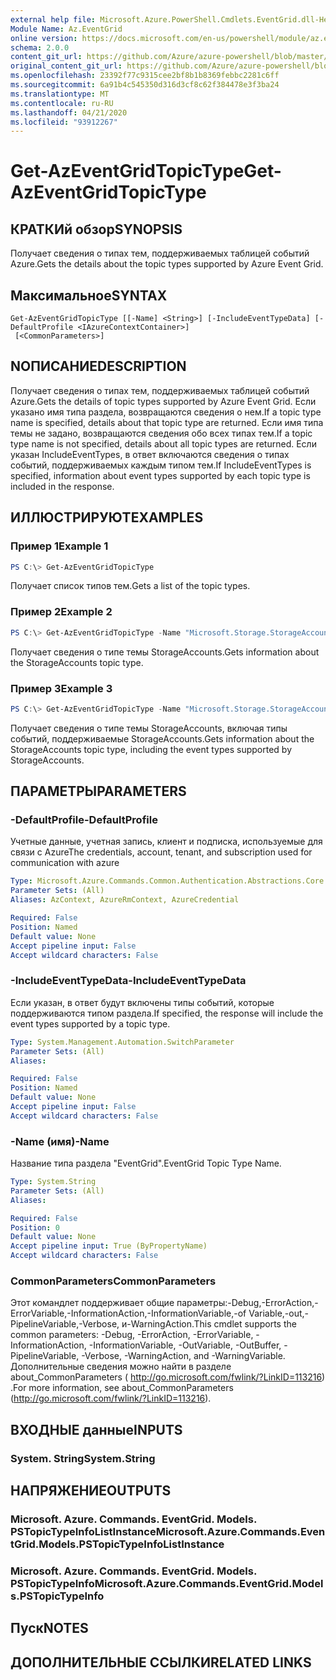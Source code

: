 ```yaml
---
external help file: Microsoft.Azure.PowerShell.Cmdlets.EventGrid.dll-Help.xml
Module Name: Az.EventGrid
online version: https://docs.microsoft.com/en-us/powershell/module/az.eventgrid/get-azeventgridtopictype
schema: 2.0.0
content_git_url: https://github.com/Azure/azure-powershell/blob/master/src/EventGrid/EventGrid/help/Get-AzEventGridTopicType.md
original_content_git_url: https://github.com/Azure/azure-powershell/blob/master/src/EventGrid/EventGrid/help/Get-AzEventGridTopicType.md
ms.openlocfilehash: 23392f77c9315cee2bf8b1b8369febbc2281c6ff
ms.sourcegitcommit: 6a91b4c545350d316d3cf8c62f384478e3f3ba24
ms.translationtype: MT
ms.contentlocale: ru-RU
ms.lasthandoff: 04/21/2020
ms.locfileid: "93912267"
---
```

# <span data-ttu-id="ff1ac-101">Get-AzEventGridTopicType</span><span class="sxs-lookup"><span data-stu-id="ff1ac-101">Get-AzEventGridTopicType</span></span>

## <span data-ttu-id="ff1ac-102">КРАТКИй обзор</span><span class="sxs-lookup"><span data-stu-id="ff1ac-102">SYNOPSIS</span></span>
<span data-ttu-id="ff1ac-103">Получает сведения о типах тем, поддерживаемых таблицей событий Azure.</span><span class="sxs-lookup"><span data-stu-id="ff1ac-103">Gets the details about the topic types supported by Azure Event Grid.</span></span>

## <span data-ttu-id="ff1ac-104">Максимальное</span><span class="sxs-lookup"><span data-stu-id="ff1ac-104">SYNTAX</span></span>

```
Get-AzEventGridTopicType [[-Name] <String>] [-IncludeEventTypeData] [-DefaultProfile <IAzureContextContainer>]
 [<CommonParameters>]
```

## <span data-ttu-id="ff1ac-105">NОПИСАНИЕ</span><span class="sxs-lookup"><span data-stu-id="ff1ac-105">DESCRIPTION</span></span>
<span data-ttu-id="ff1ac-106">Получает сведения о типах тем, поддерживаемых таблицей событий Azure.</span><span class="sxs-lookup"><span data-stu-id="ff1ac-106">Gets the details of topic types supported by Azure Event Grid.</span></span>
<span data-ttu-id="ff1ac-107">Если указано имя типа раздела, возвращаются сведения о нем.</span><span class="sxs-lookup"><span data-stu-id="ff1ac-107">If a topic type name is specified, details about that topic type are returned.</span></span>
<span data-ttu-id="ff1ac-108">Если имя типа темы не задано, возвращаются сведения обо всех типах тем.</span><span class="sxs-lookup"><span data-stu-id="ff1ac-108">If a topic type name is not specified, details about all topic types are returned.</span></span>
<span data-ttu-id="ff1ac-109">Если указан IncludeEventTypes, в ответ включаются сведения о типах событий, поддерживаемых каждым типом тем.</span><span class="sxs-lookup"><span data-stu-id="ff1ac-109">If IncludeEventTypes is specified, information about event types supported by each topic type is included in the response.</span></span>

## <span data-ttu-id="ff1ac-110">ИЛЛЮСТРИРУЮТ</span><span class="sxs-lookup"><span data-stu-id="ff1ac-110">EXAMPLES</span></span>

### <span data-ttu-id="ff1ac-111">Пример 1</span><span class="sxs-lookup"><span data-stu-id="ff1ac-111">Example 1</span></span>
```powershell
PS C:\> Get-AzEventGridTopicType
```

<span data-ttu-id="ff1ac-112">Получает список типов тем.</span><span class="sxs-lookup"><span data-stu-id="ff1ac-112">Gets a list of the topic types.</span></span>

### <span data-ttu-id="ff1ac-113">Пример 2</span><span class="sxs-lookup"><span data-stu-id="ff1ac-113">Example 2</span></span>
```powershell
PS C:\> Get-AzEventGridTopicType -Name "Microsoft.Storage.StorageAccounts"
```

<span data-ttu-id="ff1ac-114">Получает сведения о типе темы StorageAccounts.</span><span class="sxs-lookup"><span data-stu-id="ff1ac-114">Gets information about the StorageAccounts topic type.</span></span>

### <span data-ttu-id="ff1ac-115">Пример 3</span><span class="sxs-lookup"><span data-stu-id="ff1ac-115">Example 3</span></span>
```powershell
PS C:\> Get-AzEventGridTopicType -Name "Microsoft.Storage.StorageAccounts" -IncludeEventTypeData
```

<span data-ttu-id="ff1ac-116">Получает сведения о типе темы StorageAccounts, включая типы событий, поддерживаемые StorageAccounts.</span><span class="sxs-lookup"><span data-stu-id="ff1ac-116">Gets information about the StorageAccounts topic type, including the event types supported by StorageAccounts.</span></span>

## <span data-ttu-id="ff1ac-117">ПАРАМЕТРЫ</span><span class="sxs-lookup"><span data-stu-id="ff1ac-117">PARAMETERS</span></span>

### <span data-ttu-id="ff1ac-118">-DefaultProfile</span><span class="sxs-lookup"><span data-stu-id="ff1ac-118">-DefaultProfile</span></span>
<span data-ttu-id="ff1ac-119">Учетные данные, учетная запись, клиент и подписка, используемые для связи с Azure</span><span class="sxs-lookup"><span data-stu-id="ff1ac-119">The credentials, account, tenant, and subscription used for communication with azure</span></span>

```yaml
Type: Microsoft.Azure.Commands.Common.Authentication.Abstractions.Core.IAzureContextContainer
Parameter Sets: (All)
Aliases: AzContext, AzureRmContext, AzureCredential

Required: False
Position: Named
Default value: None
Accept pipeline input: False
Accept wildcard characters: False
```

### <span data-ttu-id="ff1ac-120">-IncludeEventTypeData</span><span class="sxs-lookup"><span data-stu-id="ff1ac-120">-IncludeEventTypeData</span></span>
<span data-ttu-id="ff1ac-121">Если указан, в ответ будут включены типы событий, которые поддерживаются типом раздела.</span><span class="sxs-lookup"><span data-stu-id="ff1ac-121">If specified, the response will include the event types supported by a topic type.</span></span>

```yaml
Type: System.Management.Automation.SwitchParameter
Parameter Sets: (All)
Aliases:

Required: False
Position: Named
Default value: None
Accept pipeline input: False
Accept wildcard characters: False
```

### <span data-ttu-id="ff1ac-122">-Name (имя)</span><span class="sxs-lookup"><span data-stu-id="ff1ac-122">-Name</span></span>
<span data-ttu-id="ff1ac-123">Название типа раздела "EventGrid".</span><span class="sxs-lookup"><span data-stu-id="ff1ac-123">EventGrid Topic Type Name.</span></span>

```yaml
Type: System.String
Parameter Sets: (All)
Aliases:

Required: False
Position: 0
Default value: None
Accept pipeline input: True (ByPropertyName)
Accept wildcard characters: False
```

### <span data-ttu-id="ff1ac-124">CommonParameters</span><span class="sxs-lookup"><span data-stu-id="ff1ac-124">CommonParameters</span></span>
<span data-ttu-id="ff1ac-125">Этот командлет поддерживает общие параметры:-Debug,-ErrorAction,-ErrorVariable,-InformationAction,-InformationVariable,-of Variable,-out,-PipelineVariable,-Verbose, и-WarningAction.</span><span class="sxs-lookup"><span data-stu-id="ff1ac-125">This cmdlet supports the common parameters: -Debug, -ErrorAction, -ErrorVariable, -InformationAction, -InformationVariable, -OutVariable, -OutBuffer, -PipelineVariable, -Verbose, -WarningAction, and -WarningVariable.</span></span> <span data-ttu-id="ff1ac-126">Дополнительные сведения можно найти в разделе about_CommonParameters ( http://go.microsoft.com/fwlink/?LinkID=113216) .</span><span class="sxs-lookup"><span data-stu-id="ff1ac-126">For more information, see about_CommonParameters (http://go.microsoft.com/fwlink/?LinkID=113216).</span></span>

## <span data-ttu-id="ff1ac-127">ВХОДНЫЕ данные</span><span class="sxs-lookup"><span data-stu-id="ff1ac-127">INPUTS</span></span>

### <span data-ttu-id="ff1ac-128">System. String</span><span class="sxs-lookup"><span data-stu-id="ff1ac-128">System.String</span></span>

## <span data-ttu-id="ff1ac-129">НАПРЯЖЕНИЕ</span><span class="sxs-lookup"><span data-stu-id="ff1ac-129">OUTPUTS</span></span>

### <span data-ttu-id="ff1ac-130">Microsoft. Azure. Commands. EventGrid. Models. PSTopicTypeInfoListInstance</span><span class="sxs-lookup"><span data-stu-id="ff1ac-130">Microsoft.Azure.Commands.EventGrid.Models.PSTopicTypeInfoListInstance</span></span>

### <span data-ttu-id="ff1ac-131">Microsoft. Azure. Commands. EventGrid. Models. PSTopicTypeInfo</span><span class="sxs-lookup"><span data-stu-id="ff1ac-131">Microsoft.Azure.Commands.EventGrid.Models.PSTopicTypeInfo</span></span>

## <span data-ttu-id="ff1ac-132">Пуск</span><span class="sxs-lookup"><span data-stu-id="ff1ac-132">NOTES</span></span>

## <span data-ttu-id="ff1ac-133">ДОПОЛНИТЕЛЬНЫЕ ССЫЛКИ</span><span class="sxs-lookup"><span data-stu-id="ff1ac-133">RELATED LINKS</span></span>
